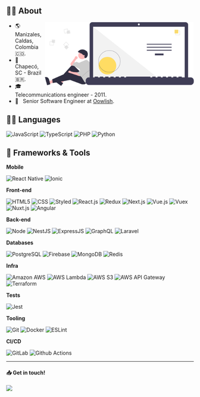 ## 👨‍💻 About

<img src="./assets/undraw_code_thinking_re_gka2.svg" min-width="400px" max-width="400px" width="400px" align="right">

- 🌎 &nbsp; Manizales, Caldas, Colombia 🇨🇴.
- 📌 &nbsp; Chapecó, SC - Brazil 🇧🇷.
- 🎓 &nbsp; Telecommunications engineer - 2011.
- 💼 &nbsp; Senior Software Engineer at [Oowlish](https://www.oowlish.com/).


## 🧞‍♂️ Languages

  ![JavaScript](https://img.shields.io/badge/JavaScript-333333?style=flat&logo=javascript&logoColor=F7DF1E)
  ![TypeScript](https://img.shields.io/badge/TypeScript-333333?style=flat&logo=typescript&logoColor=blue)
  ![PHP](https://img.shields.io/badge/PHP-333333?style=flat&logo=php)
  ![Python](https://img.shields.io/badge/Python-333333?style=flat&logo=python)

## 🚀 Frameworks & Tools

**Mobile**

  ![React Native](https://img.shields.io/badge/React_Native-20232A?style=flat&logo=react&logoColor=61DAFB)
  ![Ionic](https://img.shields.io/badge/Ionic-20232A?style=flat&logo=ionic&logoColor=61DAFB)

**Front-end**

  ![HTML5](https://img.shields.io/badge/HTML5-333333?style=flat&logo=html5)
  ![CSS](https://img.shields.io/badge/CSS3-333333?style=flat&logo=css3&logoColor=blue)
  ![Styled](https://img.shields.io/badge/styled--components-333333?style=flat&logo=styled-components&logoColor=yellow)
  ![React.js](https://img.shields.io/badge/React-333333?style=flat&logo=react&logoColor=61DAFB)
  ![Redux](https://img.shields.io/badge/Redux-333333?style=flat&logo=redux&logoColor=593D88)
  ![Next.js](https://img.shields.io/badge/Next.js-333333?style=flat&logo=next.js)
  ![Vue.js](https://img.shields.io/badge/Vue.js-333333?style=flat&logo=vue.js&logoColor=4FC08D)
  ![Vuex](https://img.shields.io/badge/Vuex-333333?style=flat&logo=vuex&logoColor=4FC08D)
  ![Nuxt.js](https://img.shields.io/badge/Nuxt.js-333333?style=flat&logo=nuxt.js)
  ![Angular](https://img.shields.io/badge/Angular-333333?style=flat&logo=angular&logoColor=red)

**Back-end**
  
  ![Node](https://img.shields.io/badge/Node.js-333333?style=flat&logo=node.js&logoColor=green)
  ![NestJS](https://img.shields.io/badge/-NestJS-333333?style=flat&logo=nestjs&logoColor=red)
  ![ExpressJS](https://img.shields.io/badge/Express.js-333333?style=flat&logo=express)
  ![GraphQL](https://img.shields.io/badge/GraphQL-333333?style=flat&logo=graphql&logoColor=FF69B4)
  ![Laravel](https://img.shields.io/badge/Laravel-333333?style=flat&logo=laravel)
    
  
**Databases**

  ![PostgreSQL](https://img.shields.io/badge/PostgreSQL-333333?style=flat&logo=postgresql)
  ![Firebase](https://img.shields.io/badge/Firebase-333333?style=flat&logo=firebase)
  ![MongoDB](https://img.shields.io/badge/MongoDB-333333?style=flat&logo=mongodb)
  ![Redis](https://img.shields.io/badge/Redis-333333?style=flat&logo=redis)
 
**Infra**

  ![Amazon AWS](https://img.shields.io/badge/-Amazon%20AWS-333333?style=flat&logo=amazon-aws&logoColor=FF9900)
  ![AWS Lambda](https://img.shields.io/badge/-AWS%20Lambda-333333?style=flat&logo=aws-lambda)
  ![AWS S3](https://img.shields.io/badge/-AWS%20S3-333333?style=flat&logo=amazon-s3)
  ![AWS API Gateway](https://img.shields.io/badge/-AWS%20API%20Gateway-333333?style=flat&logo=amazon-api-gateway)
  ![Terraform](https://img.shields.io/badge/Terraform-333333?style=flat&logo=terraform&logoColor=7B42BC)

**Tests**

  ![Jest](https://img.shields.io/badge/-Jest-333333?style=flat&logo=jest&logoColor=orange)

**Tooling**

  ![Git](https://img.shields.io/badge/-Git-333333?style=flat&logo=git)
  ![Docker](https://img.shields.io/badge/Docker-333333?style=flat&logo=docker)
  ![ESLint](https://img.shields.io/badge/-ESLint-333333?style=flat&logo=eslint&logoColor=blue)

**CI/CD**

  ![GitLab](https://img.shields.io/badge/-GitLab-333333?style=flat&logo=gitlab)
  ![Github Actions](https://img.shields.io/badge/-Github%20Actions-333333?style=flat&logo=github)

---

#### 📥 Get in touch!

<p align="left">
  <a href="https://www.linkedin.com/in/sergio-cuadros-z/" alt="Linked-in">
  <img src="https://img.shields.io/badge/LinkedIn-0077B5?style=flat&logo=linkedin&logoColor=white&link=https://www.linkedin.com/in/sergio-cuadros-z/" /></a>
</p>

